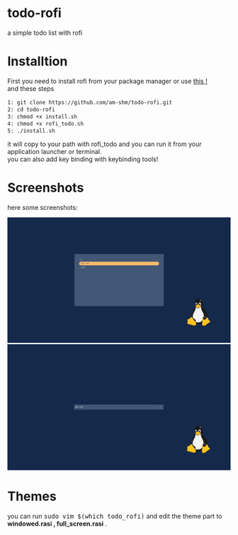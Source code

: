 # todo-rofi
a simple todo list with rofi

# Installtion
First you need to install rofi from your package manager or use <a href="https://github.com/davatorium/rofi#themes">this !</a>
<br>and these steps

	1: git clone https://github.com/am-shm/todo-rofi.git
	2: cd todo-rofi
	3: chmod +x install.sh
	4: chmod +x rofi_todo.sh
	5: ./install.sh 

it will copy to your path with rofi_todo and you can run it from your application launcher or terminal.
<br>you can also add key binding with keybinding tools!
# Screenshots
here some screenshots:

<img src="./screenshots/2022-03-28_22-02.png">
<img src="./screenshots/2022-03-28_22-05.png">

# Themes 
you can run <tt>sudo vim $(which todo_rofi)</tt> and edit the theme part to <b>windowed.rasi , full_screen.rasi </b>.
